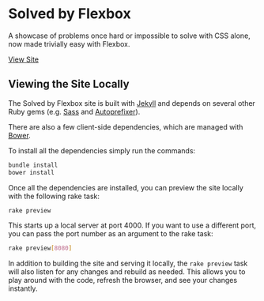 # Solved by Flexbox

A showcase of problems once hard or impossible to solve with CSS alone, now made trivially easy with Flexbox.

[View Site](http://philipwalton.github.io/solved-by-flexbox/)

## Viewing the Site Locally

The Solved by Flexbox site is built with [Jekyll](http://jekyllrb.com/) and depends on several other Ruby gems (e.g. [Sass](http://sass-lang.com/) and [Autoprefixer](https://github.com/ai/autoprefixer)).

There are also a few client-side dependencies, which are managed with [Bower](http://bower.io).

To install all the dependencies simply run the commands:

```sh
bundle install
bower install
```

Once all the dependencies are installed, you can preview the site locally with the following rake task:

```sh
rake preview
```

This starts up a local server at port 4000. If you want to use a different port, you can pass the port number as an argument to the rake task:

```sh
rake preview[8080]
```

In addition to building the site and serving it locally, the `rake preview` task will also listen for any changes and rebuild as needed. This allows you to play around with the code, refresh the browser, and see your changes instantly.

